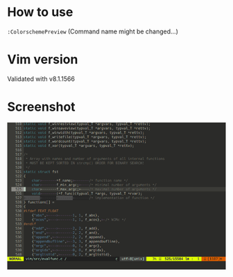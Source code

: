 # How to use
`:ColorschemePreview`
(Command name might be changed...)

# Vim version
Validated with v8.1.1566

# Screenshot
![screenshot](https://github.com/mnishz/colorscheme-preview.vim/blob/master/images/colorscheme_preview.gif)
